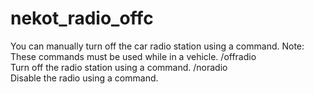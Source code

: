 # nekot_radio_offc  

You can manually turn off the car radio station using a command.
Note: These commands must be used while in a vehicle.
/offradio  
    Turn off the radio station using a command.
/noradio  
    Disable the radio using a command.